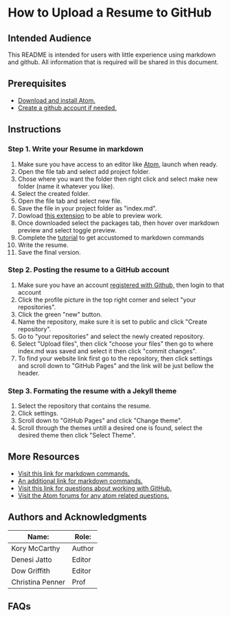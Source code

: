 # **How to Upload a Resume to GitHub**
## Intended Audience  
This README is intended for users with little experience using markdown and github. All information that is required will be shared in this document.
## Prerequisites
* [Download and install Atom.](https://atom.io/)
* [Create a github account if needed.](https://github.com/join)
## Instructions
### Step 1. Write your Resume in markdown
1. Make sure you have access to an editor like [Atom](https://atom.io/), launch when ready.
2. Open the file tab and select add project folder.
 1. Chose where you want the folder then right click and select make new folder (name it whatever you like).
 2. Select the created folder.
3. Open the file tab and select new file.
4. Save the file in your project folder as "index.md".
5. Dowload [this extension](https://atom.io/packages/markdown-preview) to be able to preview work.
6. Once downloaded select the packages tab, then hover over markdown preview and select toggle preview.
7. Complete the [tutorial](https://www.markdowntutorial.com/lesson/3/) to get accustomed to markdown commands
8. Write the resume.
9. Save the final version.

### Step 2. Posting the resume to a GitHub account
1. Make sure you have an account [registered with Github,](https://github.com/join) then login to that account
2. Click the profile picture in the top right corner and select "your repositories".
3. Click the green "new" button.
4. Name the repository, make sure it is set to public and click "Create repository".
5. Go to "your repositories" and select the newly created repository.
6. Select "Upload files", then click "choose your files" then go to where index.md was saved and select it then click "commit changes".
7. To find your website link first go to the repository, then click  settings and scroll down to "GitHub Pages" and the link will be just bellow the header.

### Step 3. Formating the resume with a Jekyll theme
1. Select the repository that contains the resume.
2. Click settings.
3. Scroll down to "GitHub Pages" and click "Change theme".
4. Scroll through the themes untill a desired one is found, select the desired theme then click "Select Theme".

## More Resources
* [Visit this link for markdown commands.](https://github.com/adam-p/markdown-here/wiki/Markdown-Cheatsheet)
* [An additional link for markdown commands.](https://github.github.com/gfm/)
* [Visit this link for questions about working with GitHub.](https://help.github.com/en/github/working-with-github-pages)
* [Visit the Atom forums for any atom related questions.](https://discuss.atom.io/)

## Authors and Acknowledgments
|Name: |Role:|
|------|-----|
|Kory McCarthy|Author|
|Denesi Jatto|Editor|
|Dow Griffith|Editor|
|Christina Penner|Prof|

## FAQs

